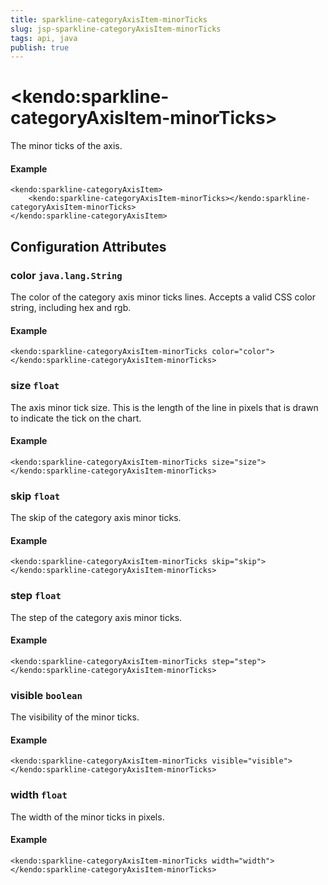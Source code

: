 ```yaml
---
title: sparkline-categoryAxisItem-minorTicks
slug: jsp-sparkline-categoryAxisItem-minorTicks
tags: api, java
publish: true
---
```


# \<kendo:sparkline-categoryAxisItem-minorTicks\>

The minor ticks of the axis.

#### Example
    <kendo:sparkline-categoryAxisItem>
        <kendo:sparkline-categoryAxisItem-minorTicks></kendo:sparkline-categoryAxisItem-minorTicks>
    </kendo:sparkline-categoryAxisItem>

## Configuration Attributes

### color `java.lang.String`

The color of the category axis minor ticks lines. Accepts a valid CSS color string, including hex and rgb.

#### Example
    <kendo:sparkline-categoryAxisItem-minorTicks color="color">
    </kendo:sparkline-categoryAxisItem-minorTicks>

### size `float`

The axis minor tick size. This is the length of the line in pixels that is drawn to indicate the tick
on the chart.

#### Example
    <kendo:sparkline-categoryAxisItem-minorTicks size="size">
    </kendo:sparkline-categoryAxisItem-minorTicks>

### skip `float`

The skip of the category axis minor ticks.

#### Example
    <kendo:sparkline-categoryAxisItem-minorTicks skip="skip">
    </kendo:sparkline-categoryAxisItem-minorTicks>

### step `float`

The step of the category axis minor ticks.

#### Example
    <kendo:sparkline-categoryAxisItem-minorTicks step="step">
    </kendo:sparkline-categoryAxisItem-minorTicks>

### visible `boolean`

The visibility of the minor ticks.

#### Example
    <kendo:sparkline-categoryAxisItem-minorTicks visible="visible">
    </kendo:sparkline-categoryAxisItem-minorTicks>

### width `float`

The width of the minor ticks in pixels.

#### Example
    <kendo:sparkline-categoryAxisItem-minorTicks width="width">
    </kendo:sparkline-categoryAxisItem-minorTicks>

